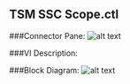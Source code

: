 ## **TSM SSC Scope.ctl**
###Connector Pane:
![alt text](/Instrument%20Control/Scope/Pin%20Map/TSM%20SSC%20Scope.ctlc.png "TSM SSC Scope.ctl connector pane")

###VI Description:


###Block Diagram:
![alt text](/Instrument%20Control/Scope/Pin%20Map/TSM%20SSC%20Scope.ctld.png "TSM SSC Scope.ctl block diagram")
